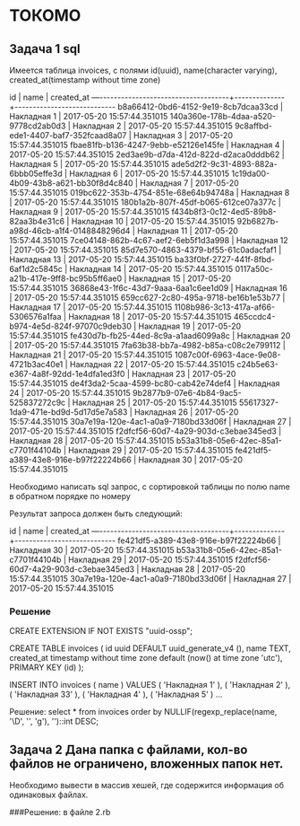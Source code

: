# ТОКОМО

## Задача 1 sql

Имеется таблица invoices, с полями id(uuid), name(character varying), created_at(timestamp without time zone)

id                  |     name     |         created_at
—------------------------------------+--------------+----------------------------
b8a66412-0bd6-4152-9e19-8cb7dcaa33cd | Накладная 1  | 2017-05-20 15:57:44.351015
140a360e-178b-4daa-a520-9778cd2ab0d3 | Накладная 2  | 2017-05-20 15:57:44.351015
9c8affbd-ede1-4407-baf7-352fcaad8a07 | Накладная 3  | 2017-05-20 15:57:44.351015
fbae81fb-b136-4247-9ebb-e52126e145fe | Накладная 4  | 2017-05-20 15:57:44.351015
2ed3ae9b-d7da-412d-822d-d2aca0dddb62 | Накладная 5  | 2017-05-20 15:57:44.351015
ade5d2f2-9c31-4893-882a-6bbb05effe3d | Накладная 6  | 2017-05-20 15:57:44.351015
1c19da00-4b09-43b8-a621-bb30f8d4c840 | Накладная 7  | 2017-05-20 15:57:44.351015
019bc622-353b-4754-851e-68e64b94748a | Накладная 8  | 2017-05-20 15:57:44.351015
180b1a2b-807f-45df-b065-612ce07a377c | Накладная 9  | 2017-05-20 15:57:44.351015
f434b8f3-0c12-4ed5-89b8-82aa3b4e31c6 | Накладная 10 | 2017-05-20 15:57:44.351015
92b6827b-a98d-46cb-a1f4-0148848296d4 | Накладная 11 | 2017-05-20 15:57:44.351015
7ce04148-862b-4c67-aef2-6eb5f1d3a998 | Накладная 12 | 2017-05-20 15:57:44.351015
85d7e570-4863-4379-bf55-61c0adacfaf1 | Накладная 13 | 2017-05-20 15:57:44.351015
ba33f0bf-2727-441f-8fbd-6af1d2c5845c | Накладная 14 | 2017-05-20 15:57:44.351015
0117a50c-a21b-417e-9ff8-bc95b5ff6ae0 | Накладная 15 | 2017-05-20 15:57:44.351015
36868e43-1f6c-43d7-9aaa-6aa1c6ee1d09 | Накладная 16 | 2017-05-20 15:57:44.351015
659cc627-2c80-495a-9718-be16b1e53b77 | Накладная 17 | 2017-05-20 15:57:44.351015
1108b986-3c13-417a-af66-5306576a1faa | Накладная 18 | 2017-05-20 15:57:44.351015
465ccdc4-b974-4e5d-824f-97070c9deb30 | Накладная 19 | 2017-05-20 15:57:44.351015
fe430d7b-fb25-44ed-8c9a-a1aad6099a8c | Накладная 20 | 2017-05-20 15:57:44.351015
7fa63b38-bb7a-4982-b85a-c08c2e799112 | Накладная 21 | 2017-05-20 15:57:44.351015
1087c00f-6963-4ace-9e08-4721b3ac40e1 | Накладная 22 | 2017-05-20 15:57:44.351015
c24b5e63-e367-4a8f-92dd-1e4dfa1ed3f0 | Накладная 23 | 2017-05-20 15:57:44.351015
de4f3da2-5caa-4599-bc80-cab42e74def4 | Накладная 24 | 2017-05-20 15:57:44.351015
9b2877b9-07e6-4b84-9ac5-525837272c9c | Накладная 25 | 2017-05-20 15:57:44.351015
55617327-1da9-471e-bd9d-5d17d5e7a583 | Накладная 26 | 2017-05-20 15:57:44.351015
30a7e19a-120e-4ac1-a0a9-7180bd33d06f | Накладная 27 | 2017-05-20 15:57:44.351015
f2dfcf56-60d7-4a29-903d-c3ebae345ed3 | Накладная 28 | 2017-05-20 15:57:44.351015
b53a31b8-05e6-42ec-85a1-c7701f44104b | Накладная 29 | 2017-05-20 15:57:44.351015
fe421df5-a389-43e8-916e-b97f22224b66 | Накладная 30 | 2017-05-20 15:57:44.351015
 
Необходимо написать sql запрос, с сортировкой таблицы по полю name в обратном порядке по номеру

Результат запроса должен быть следующий:

id                  |     name     |         created_at
—------------------------------------+--------------+----------------------------
fe421df5-a389-43e8-916e-b97f22224b66 | Накладная 30 | 2017-05-20 15:57:44.351015
b53a31b8-05e6-42ec-85a1-c7701f44104b | Накладная 29 | 2017-05-20 15:57:44.351015
f2dfcf56-60d7-4a29-903d-c3ebae345ed3 | Накладная 28 | 2017-05-20 15:57:44.351015
30a7e19a-120e-4ac1-a0a9-7180bd33d06f | Накладная 27 | 2017-05-20 15:57:44.351015

### Решение
CREATE EXTENSION IF NOT EXISTS "uuid-ossp";

CREATE TABLE invoices (
    id uuid DEFAULT uuid_generate_v4 (),
    name TEXT,
    created_at timestamp without time zone default (now() at time zone 'utc'),
    PRIMARY KEY (id)
);

INSERT INTO invoices (
    name
)
VALUES
    (
        'Накладная 1'
    ),
    (
        'Накладная 2'
    ),
    (
        'Накладная 33'
    ),
    (
        'Накладная 4'
    ),
    (
        'Накладная 5'
    )
  ...

Решение: select * from invoices order by NULLIF(regexp_replace(name,
'\D', '', 'g'), '')::int DESC;

## Задача 2 Дана папка с файлами, кол-во файлов не ограничено, вложенных папок нет.
Необходимо вывести в массив хешей, где содержится информация об одинаковых файлах.

###Решение: в файле 2.rb